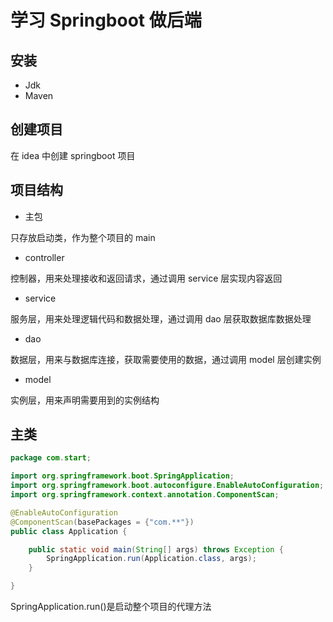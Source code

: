 # 学习 Springboot 做后端

## 安装

- Jdk
- Maven

## 创建项目

在 idea 中创建 springboot 项目

## 项目结构

- 主包

只存放启动类，作为整个项目的 main

- controller

控制器，用来处理接收和返回请求，通过调用 service 层实现内容返回

- service

服务层，用来处理逻辑代码和数据处理，通过调用 dao 层获取数据库数据处理

- dao

数据层，用来与数据库连接，获取需要使用的数据，通过调用 model 层创建实例

- model

实例层，用来声明需要用到的实例结构

## 主类

```java
package com.start;

import org.springframework.boot.SpringApplication;
import org.springframework.boot.autoconfigure.EnableAutoConfiguration;
import org.springframework.context.annotation.ComponentScan;

@EnableAutoConfiguration
@ComponentScan(basePackages = {"com.**"})
public class Application {

    public static void main(String[] args) throws Exception {
        SpringApplication.run(Application.class, args);
    }

}
```

SpringApplication.run()是启动整个项目的代理方法
